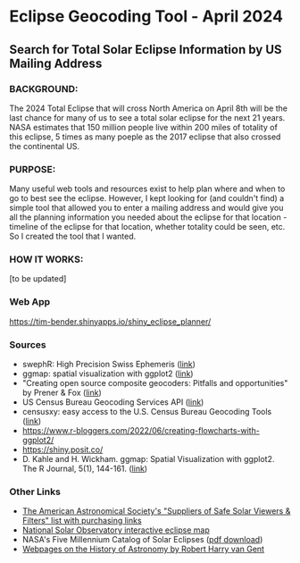 # Eclipse Geocoding Tool - April 2024 
## Search for Total Solar Eclipse  Information by US Mailing Address

### BACKGROUND: 
The 2024 Total Eclipse that will cross North America on April 8th will be the last chance for many of us to see a total solar eclipse for the next 21 years.  NASA estimates that 150 million people live within 200 miles of totality of this eclipse, 5 times as many poeple as the 2017 eclipse that also crossed the continental US.  

### PURPOSE:
Many useful web tools and resources exist to help plan where and when to go to best see the eclipse.  However, I kept looking for (and couldn't find) a simple tool that allowed you to enter a mailing address and would give you all the planning information you needed about the eclipse for that location - timeline of the eclipse for that location, whether totality could be seen, etc.  So I created the tool that I wanted. 

### HOW IT WORKS: 

[to be updated]

### Web App 
https://tim-bender.shinyapps.io/shiny_eclipse_planner/


### Sources
* swephR: High Precision Swiss Ephemeris ([link](https://cran.r-project.org/package=swephR))
* ggmap: spatial visualization with ggplot2 ([link](https://cran.r-project.org/package=ggmap))
* "Creating open source composite geocoders: Pitfalls and opportunities" by Prener & Fox ([link](https://onlinelibrary.wiley.com/doi/abs/10.1111/tgis.12741))
* US Census Bureau Geocoding Services API ([link](https://geocoding.geo.census.gov/geocoder/))
* censusxy: easy access to the U.S. Census Bureau Geocoding Tools ([link](https://github.com/chris-prener/censusxy))
* https://www.r-bloggers.com/2022/06/creating-flowcharts-with-ggplot2/
* https://shiny.posit.co/
* D. Kahle and H. Wickham. ggmap: Spatial Visualization with ggplot2. The R Journal, 5(1), 144-161. ([link](http://journal.r-project.org/archive/2013-1/kahle-wickham.pdf))

### Other Links
* [The American Astronomical Society's "Suppliers of Safe Solar Viewers & Filters" list with purchasing links](https://eclipse.aas.org/eye-safety/viewers-filters)
* [National Solar Observatory interactive eclipse map](https://nso.edu/for-public/eclipse-map-2024/)
* NASA's Five Millennium Catalog of Solar Eclipses ([pdf download](http://eclipse.gsfc.nasa.gov/5MCSE/TP2009-214174.pdf))
* [Webpages on the History of Astronomy by Robert Harry van Gent](https://webspace.science.uu.nl/~gent0113/)
